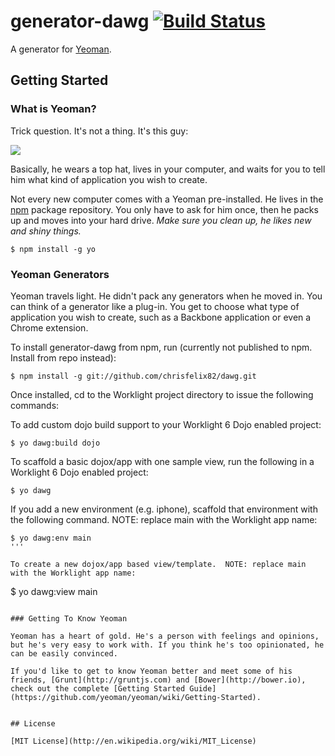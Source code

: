 # generator-dawg [![Build Status](https://secure.travis-ci.org/chrisfelix82/generator-dawg.png?branch=master)](https://travis-ci.org/chrisfelix82/generator-dawg)

A generator for [Yeoman](http://yeoman.io).


## Getting Started

### What is Yeoman?

Trick question. It's not a thing. It's this guy:

![](http://i.imgur.com/JHaAlBJ.png)

Basically, he wears a top hat, lives in your computer, and waits for you to tell him what kind of application you wish to create.

Not every new computer comes with a Yeoman pre-installed. He lives in the [npm](https://npmjs.org) package repository. You only have to ask for him once, then he packs up and moves into your hard drive. *Make sure you clean up, he likes new and shiny things.*

```
$ npm install -g yo
```

### Yeoman Generators

Yeoman travels light. He didn't pack any generators when he moved in. You can think of a generator like a plug-in. You get to choose what type of application you wish to create, such as a Backbone application or even a Chrome extension.

To install generator-dawg from npm, run (currently not published to npm. Install from repo instead):

```
$ npm install -g git://github.com/chrisfelix82/dawg.git
```

Once installed, cd to the Worklight project directory to issue the following commands:

To add custom dojo build support to your Worklight 6 Dojo enabled project:

```
$ yo dawg:build dojo
```

To scaffold a basic dojox/app with one sample view, run the following in a Worklight 6 Dojo enabled project:

```
$ yo dawg
```

If you add a new environment (e.g. iphone), scaffold that environment with the following command. NOTE: replace main with the Worklight app name:

```
$ yo dawg:env main
'''

To create a new dojox/app based view/template.  NOTE: replace main with the Worklight app name:

```
$ yo dawg:view main
```

### Getting To Know Yeoman

Yeoman has a heart of gold. He's a person with feelings and opinions, but he's very easy to work with. If you think he's too opinionated, he can be easily convinced.

If you'd like to get to know Yeoman better and meet some of his friends, [Grunt](http://gruntjs.com) and [Bower](http://bower.io), check out the complete [Getting Started Guide](https://github.com/yeoman/yeoman/wiki/Getting-Started).


## License

[MIT License](http://en.wikipedia.org/wiki/MIT_License)
